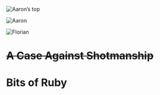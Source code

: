 ![Aaron’s top](img/aaron.top.png)
<!-- .element: class="aaron" -->


![Aaron](img/aaron.png)
<!-- .element: class="aaron" -->


![Florian](img/florian.png)
<!-- .element: class="florian" -->


# ~~A Case Against Shotmanship~~

# Bits of Ruby
